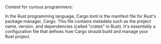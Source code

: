 Context for curious programmers:

In the Rust programming language, Cargo.toml is the manifest file for Rust's package manager, Cargo. This file contains metadata such as the project name, version, and dependencies (called "crates" in Rust). It's essentially a configuration file that defines how Cargo should build and manage your Rust project. 
